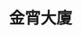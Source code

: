---
title:          金宵大廈
slug:           bok

names:
  english:      Barrack O’Karma
  previous:
genre:          時裝
episodes:       20
broadcast:
  start:        2019-09-16
  end:          2019-10-13
producer:       葉鎮輝
starring:       陳山聰、<mark>李施嬅</mark>、劉江
synopsis:       蕭偉明（陳山聰）多年來在夢中一直被一穿旗袍的女子纏繞，後來他來到殘舊且品流複雜的金宵大廈當大廈管理員，遇上這大廈當空姐的住客章瑋（李施嬅），其容貌竟與在夢中纏繞自己的女子相同！偉明因此接近瑋，了解更多彼此的關聯。其間金宵大廈怪事不斷，不停上演着其他住客的人生及奇幻故事；偉明更發現瑋竟是一個殘影！<br>六十年代金宵舞廳的舞女楊玉華（李施嬅），夢見自己未來當了空姐，戀上與夢中男子外貌相同的警察劉旭輝（陳山聰），奇夢還被金宵大廈內的書店老闆林若思（張彥博、劉江）寫成小說。偉明一路追查，意外發現這本舊小說，驚悉自己與瑋有一段撲朔迷離的宿世情緣…
role:           lead

characters:
  -
    fullname:   章瑋（Alex）
    age:
    identity:   空姐
    appearance: 1-20
    personality:
    background:
    happenings:
  -
    fullname:   楊玉華（Coco）
    age:
    identity:   金宵舞廳大班
    appearance: 9-20
---